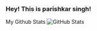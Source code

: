 ### Hey! This is parishkar singh!

My Github Stats
![GitHub Stats](https://github-readme-stats.vercel.app/api?username=parishkar-9790&theme=radical)
